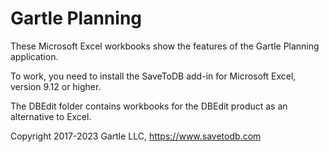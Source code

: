 # Gartle Planning

These Microsoft Excel workbooks show the features of the Gartle Planning application.

To work, you need to install the SaveToDB add-in for Microsoft Excel, version 9.12 or higher.

The DBEdit folder contains workbooks for the DBEdit product as an alternative to Excel.

Copyright 2017-2023 Gartle LLC, https://www.savetodb.com
